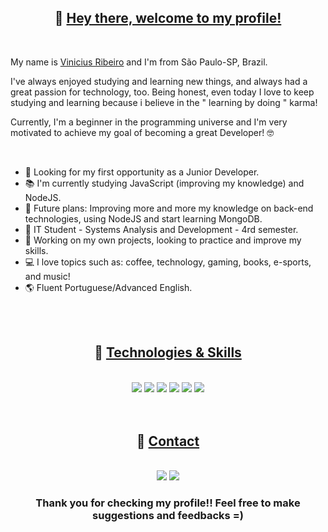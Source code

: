 <h2 align="center">🚀 <u>Hey there, welcome to my profile!</u></h2><br>
  <p>My name is <a href="https://www.linkedin.com/in/jvinicius-ribeiro" target="_blank">Vinicius Ribeiro</a> and I'm from São Paulo-SP, Brazil.</p>
  <p> I've always enjoyed studying and learning new things, and always had a great passion for technology, too. Being honest, even today I love to keep studying and learning because i believe in the " learning by doing " karma!</p>
  <p> Currently, I'm a beginner in the programming universe and I'm very motivated to achieve my goal of becoming a great Developer! 🤓</p><br>

<ul>
  <li>🚀 Looking for my first opportunity as a Junior Developer.</li>
  <li>📚 I'm currently studying JavaScript (improving my knowledge) and NodeJS.</li>
  <li>🎯 Future plans: Improving more and more my knowledge on back-end technologies, using NodeJS and start learning MongoDB.</li>
  <li>📝 IT Student - Systems Analysis and Development - 4rd semester.</li>
  <li>🔨 Working on my own projects, looking to practice and improve my skills.</li>
  <li>💻 I love topics such as: coffee, technology, gaming, books, e-sports, and music!</li>
  <li>🌎 Fluent Portuguese/Advanced English.</li>
</ul><br><br>

<div align="center">
  <h2>🚀 <u>Technologies & Skills</u></h2><br>
  <img src=https://img.shields.io/badge/HTML5-E34F26?style=for-the-badge&logo=html5&logoColor=white target="_blank">
  <img src=https://img.shields.io/badge/CSS3-1572B6?style=for-the-badge&logo=css3&logoColor=white target="_blank">
  <img src=https://img.shields.io/badge/JavaScript-323330?style=for-the-badge&logo=javascript&logoColor=F7DF1E target="_blank">
  <img src=https://img.shields.io/badge/React-20232A?style=for-the-badge&logo=react&logoColor=61DAFB target="_blank">
  <img src=https://img.shields.io/badge/Node.js-43853D?style=for-the-badge&logo=node.js&logoColor=white target="_blank">
  <img src=https://img.shields.io/badge/GIT-E44C30?style=for-the-badge&logo=git&logoColor=white target="_blank"><br>
  
</div>
</div><br><br>

<div align="center">
  <h2>🚀 <u>Contact</u></h2><br>
  <a href="https://www.linkedin.com/in/jvinicius-ribeiro" target="_blank"> <img src="https://img.shields.io/badge/-LinkedIn-%230077B5?style=for-the-badge&logo=linkedin&logoColor=white" target="_blank"></a>
  <a href="mailto:jvinicius.ribeiro@proton.me"><img src="https://img.shields.io/badge/ProtonMail-8B89CC?style=for-the-badge&logo=protonmail&logoColor=white" target="_blank"></a>
</div>
<h3 align="center">Thank you for checking my profile!! Feel free to make suggestions and feedbacks =)</h3>

